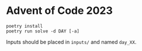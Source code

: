 # Advent of Code 2023

```
poetry install
poetry run solve -d DAY [-a]
```

Inputs should be placed in `inputs/` and named `day_XX`.
